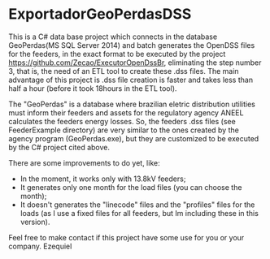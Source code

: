 # ExportadorGeoPerdasDSS
This is a C# data base project which connects in the database GeoPerdas(MS SQL Server 2014) and batch generates the OpenDSS files for the feeders, in the exact format to be executed by the project https://github.com/Zecao/ExecutorOpenDssBr, eliminating the step number 3, that is, the need of an ETL tool to create these .dss files. The main advantage of this project is .dss file creation is faster and takes less than half a hour (before it took 18hours in the ETL tool).

The "GeoPerdas" is a database where brazilian eletric distribution utilities must inform their feeders and assets for the regulatory agency ANEEL calculates the feeders energy losses. So, the feeders .dss files (see FeederExample directory) are very similar to the ones created by the  agency program (GeoPerdas.exe), but they are customized to be executed by the C# project cited above.

There are some improvements to do yet, like:
- In the moment, it works only with 13.8kV feeders;
- It generates only one month for the load files (you can choose the month); 
- It doesn't generates the "linecode" files and the "profiles" files for the loads (as I use a fixed files for all feeders, but Im including these in this version).

Feel free to make contact if this project have some use for you or your company.
Ezequiel

